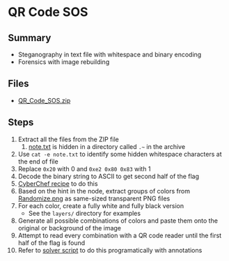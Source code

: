 # QR Code SOS

## Summary

- Steganography in text file with whitespace and binary encoding
- Forensics with image rebuilding

## Files

- [QR_Code_SOS.zip](QR_Code_SOS.zip)

## Steps

1. Extract all the files from the ZIP file
   1. [note.txt](note.txt) is hidden in a directory called `.~` in the archive
2. Use `cat -e note.txt` to identify some hidden whitespace characters at the end of file
3. Replace `0x20` with 0 and `0xe2 0x80 0x83` with 1
4. Decode the binary string to ASCII to get second half of the flag
5. [CyberChef recipe](https://gchq.github.io/CyberChef/#recipe=Find_/_Replace(%7B'option':'Regex','string':'.%2B%5C%5C.%5C%5Cn'%7D,'',true,false,true,false)To_Hex('Space',0)Find_/_Replace(%7B'option':'Regex','string':'20'%7D,'30',true,false,true,false)Find_/_Replace(%7B'option':'Regex','string':'e2%2080%2083'%7D,'31',true,false,true,false)From_Hex('Auto')From_Binary('Space',8)&input=U29tZSBjb2xvcnMgSSBwYWludCBmb3Igd2hpdGUgYW5kIHNvbWUgY29sb3JzIEkgcGFpbnQgZm9yIGJsYWNrLgog4oCDICDigIPigIPigIPigIMg4oCD4oCDICAg4oCDICAg4oCD4oCDICAg4oCDIOKAg%2BKAg%2BKAgyDigIMg4oCDICDigIMgIOKAgyAgIOKAg%2BKAgyAgIOKAg%2BKAgyAg4oCD4oCDIOKAgyAgIOKAg%2BKAg%2BKAgyDigIMgICAg4oCD4oCDICAg4oCDICDigIPigIMgICAgIOKAg%2BKAgyDigIPigIPigIMgICDigIPigIMgIOKAgyAg4oCD4oCDIOKAg%2BKAg%2BKAgyAgIOKAg%2BKAg%2BKAgyAgICDigIPigIMgICAg4oCDIOKAg%2BKAgyAg4oCD4oCDICDigIPigIMgICDigIMgICDigIPigIMgIOKAg%2BKAgyDigIPigIPigIPigIPigIMg4oCD) to do this
6. Based on the hint in the node, extract groups of colors from [Randomize.png](Randomize.png) as same-sized transparent PNG files
7. For each color, create a fully white and fully black version
   - See the `layers/` directory for examples
8. Generate all possible combinations of colors and paste them onto the original or background of the image
9. Attempt to read every combination with a QR code reader until the first half of the flag is found
10. Refer to [solver script](solver.py) to do this programatically with annotations
